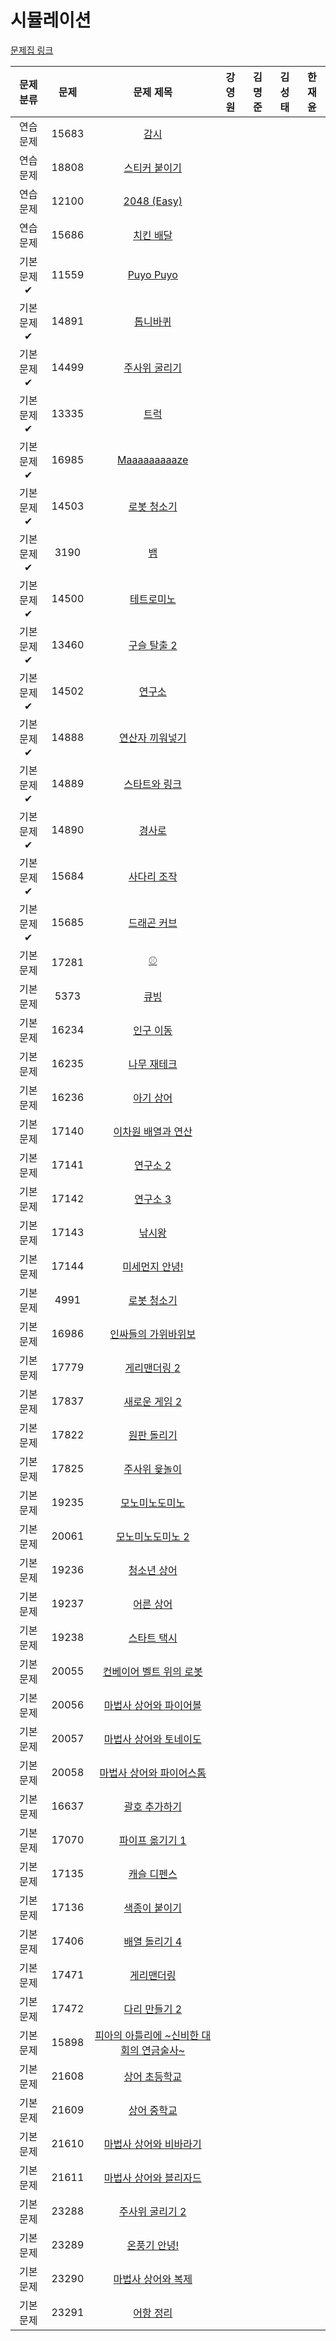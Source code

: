 # 시뮬레이션

[문제집 링크](https://www.acmicpc.net/workbook/view/7316)

| 문제 분류 | 문제 | 문제 제목 | 강영원 | 김명준 | 김성태 | 한재윤 |
| :-: | :-: | :-: | :-: | --- | --- | --- |
| 연습 문제 | 15683 | [감시](https://www.acmicpc.net/problem/15683) |   |   |   |   |
| 연습 문제 | 18808 | [스티커 붙이기](https://www.acmicpc.net/problem/18808) |   |   |   |   |
| 연습 문제 | 12100 | [2048 (Easy)](https://www.acmicpc.net/problem/12100) |   |   |   |   |
| 연습 문제 | 15686 | [치킨 배달](https://www.acmicpc.net/problem/15686) |   |   |   |   |
| 기본 문제✔ | 11559 | [Puyo Puyo](https://www.acmicpc.net/problem/11559) |   |   |   |   |
| 기본 문제✔ | 14891 | [톱니바퀴](https://www.acmicpc.net/problem/14891) |   |   |   |   |
| 기본 문제✔ | 14499 | [주사위 굴리기](https://www.acmicpc.net/problem/14499) |   |   |   |   |
| 기본 문제✔ | 13335 | [트럭](https://www.acmicpc.net/problem/13335) |   |   |   |   |
| 기본 문제✔ | 16985 | [Maaaaaaaaaze](https://www.acmicpc.net/problem/16985) |   |   |   |   |
| 기본 문제✔ | 14503 | [로봇 청소기](https://www.acmicpc.net/problem/14503) |   |   |   |   |
| 기본 문제✔ | 3190 | [뱀](https://www.acmicpc.net/problem/3190) |   |   |   |   |
| 기본 문제✔ | 14500 | [테트로미노](https://www.acmicpc.net/problem/14500) |   |   |   |   |
| 기본 문제✔ | 13460 | [구슬 탈출 2](https://www.acmicpc.net/problem/13460) |   |   |   |   |
| 기본 문제✔ | 14502 | [연구소](https://www.acmicpc.net/problem/14502) |   |   |   |   |
| 기본 문제✔ | 14888 | [연산자 끼워넣기](https://www.acmicpc.net/problem/14888) |   |   |   |   |
| 기본 문제✔ | 14889 | [스타트와 링크](https://www.acmicpc.net/problem/14889) |   |   |   |   |
| 기본 문제✔ | 14890 | [경사로](https://www.acmicpc.net/problem/14890) |   |   |   |   |
| 기본 문제✔ | 15684 | [사다리 조작](https://www.acmicpc.net/problem/15684) |   |   |   |   |
| 기본 문제✔ | 15685 | [드래곤 커브](https://www.acmicpc.net/problem/15685) |   |   |   |   |
| 기본 문제 | 17281 | [⚾](https://www.acmicpc.net/problem/17281) |   |   |   |   |
| 기본 문제 | 5373 | [큐빙](https://www.acmicpc.net/problem/5373) |   |   |   |   |
| 기본 문제 | 16234 | [인구 이동](https://www.acmicpc.net/problem/16234) |   |   |   |   |
| 기본 문제 | 16235 | [나무 재테크](https://www.acmicpc.net/problem/16235) |   |   |   |   |
| 기본 문제 | 16236 | [아기 상어](https://www.acmicpc.net/problem/16236) |   |   |   |   |
| 기본 문제 | 17140 | [이차원 배열과 연산](https://www.acmicpc.net/problem/17140) |   |   |   |   |
| 기본 문제 | 17141 | [연구소 2](https://www.acmicpc.net/problem/17141) |   |   |   |   |
| 기본 문제 | 17142 | [연구소 3](https://www.acmicpc.net/problem/17142) |   |   |   |   |
| 기본 문제 | 17143 | [낚시왕](https://www.acmicpc.net/problem/17143) |   |   |   |   |
| 기본 문제 | 17144 | [미세먼지 안녕!](https://www.acmicpc.net/problem/17144) |   |   |   |   |
| 기본 문제 | 4991 | [로봇 청소기](https://www.acmicpc.net/problem/4991) |   |   |   |   |
| 기본 문제 | 16986 | [인싸들의 가위바위보](https://www.acmicpc.net/problem/16986) |   |   |   |   |
| 기본 문제 | 17779 | [게리맨더링 2](https://www.acmicpc.net/problem/17779) |   |   |   |   |
| 기본 문제 | 17837 | [새로운 게임 2](https://www.acmicpc.net/problem/17837) |   |   |   |   |
| 기본 문제 | 17822 | [원판 돌리기](https://www.acmicpc.net/problem/17822) |   |   |   |   |
| 기본 문제 | 17825 | [주사위 윷놀이](https://www.acmicpc.net/problem/17825) |   |   |   |   |
| 기본 문제 | 19235 | [모노미노도미노](https://www.acmicpc.net/problem/19235) |   |   |   |   |
| 기본 문제 | 20061 | [모노미노도미노 2](https://www.acmicpc.net/problem/20061) |   |   |   |   |
| 기본 문제 | 19236 | [청소년 상어](https://www.acmicpc.net/problem/19236) |   |   |   |   |
| 기본 문제 | 19237 | [어른 상어](https://www.acmicpc.net/problem/19237) |   |   |   |   |
| 기본 문제 | 19238 | [스타트 택시](https://www.acmicpc.net/problem/19238) |   |   |   |   |
| 기본 문제 | 20055 | [컨베이어 벨트 위의 로봇](https://www.acmicpc.net/problem/20055) |   |   |   |   |
| 기본 문제 | 20056 | [마법사 상어와 파이어볼](https://www.acmicpc.net/problem/20056) |   |   |   |   |
| 기본 문제 | 20057 | [마법사 상어와 토네이도](https://www.acmicpc.net/problem/20057) |   |   |   |   |
| 기본 문제 | 20058 | [마법사 상어와 파이어스톰](https://www.acmicpc.net/problem/20058) |   |   |   |   |
| 기본 문제 | 16637 | [괄호 추가하기](https://www.acmicpc.net/problem/16637) |   |   |   |   |
| 기본 문제 | 17070 | [파이프 옮기기 1](https://www.acmicpc.net/problem/17070) |   |   |   |   |
| 기본 문제 | 17135 | [캐슬 디펜스](https://www.acmicpc.net/problem/17135) |   |   |   |   |
| 기본 문제 | 17136 | [색종이 붙이기](https://www.acmicpc.net/problem/17136) |   |   |   |   |
| 기본 문제 | 17406 | [배열 돌리기 4](https://www.acmicpc.net/problem/17406) |   |   |   |   |
| 기본 문제 | 17471 | [게리맨더링](https://www.acmicpc.net/problem/17471) |   |   |   |   |
| 기본 문제 | 17472 | [다리 만들기 2](https://www.acmicpc.net/problem/17472) |   |   |   |   |
| 기본 문제 | 15898 | [피아의 아틀리에 ~신비한 대회의 연금술사~](https://www.acmicpc.net/problem/15898) |   |   |   |   |
| 기본 문제 | 21608 | [상어 초등학교](https://www.acmicpc.net/problem/21608) |   |   |   |   |
| 기본 문제 | 21609 | [상어 중학교](https://www.acmicpc.net/problem/21609) |   |   |   |   |
| 기본 문제 | 21610 | [마법사 상어와 비바라기](https://www.acmicpc.net/problem/21610) |   |   |   |   |
| 기본 문제 | 21611 | [마법사 상어와 블리자드](https://www.acmicpc.net/problem/21611) |   |   |   |   |
| 기본 문제 | 23288 | [주사위 굴리기 2](https://www.acmicpc.net/problem/23288) |   |   |   |   |
| 기본 문제 | 23289 | [온풍기 안녕!](https://www.acmicpc.net/problem/23289) |   |   |   |   |
| 기본 문제 | 23290 | [마법사 상어와 복제](https://www.acmicpc.net/problem/23290) |   |   |   |   |
| 기본 문제 | 23291 | [어항 정리](https://www.acmicpc.net/problem/23291) |   |   |   |   |